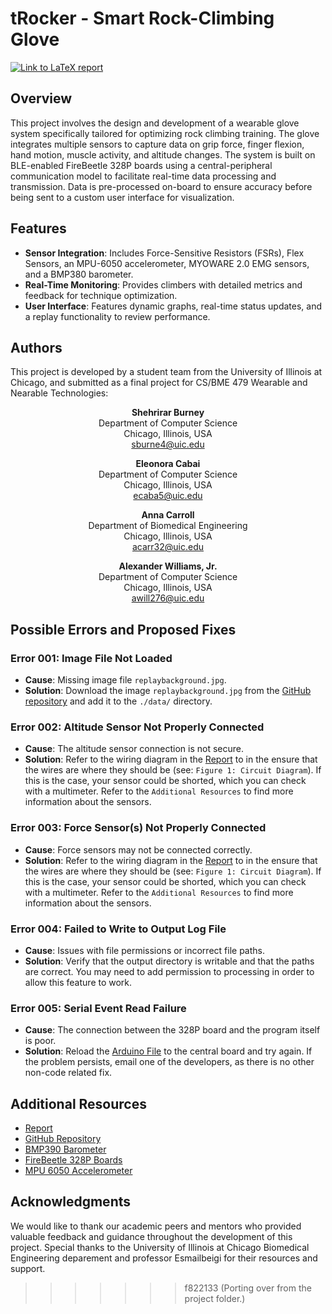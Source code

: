 # tRocker - Smart Rock-Climbing Glove

[![Link to LaTeX report](https://img.shields.io/badge/Research_Paper-Link-green)](https://drive.google.com/drive/folders/1l-PDidxaaZN4nYoOUncHmqJZ8NY1nHeO?usp=sharing)

## Overview
This project involves the design and development of a wearable glove system specifically tailored for optimizing rock climbing training. The glove integrates multiple sensors to capture data on grip force, finger flexion, hand motion, muscle activity, and altitude changes. The system is built on BLE-enabled FireBeetle 328P boards using a central-peripheral communication model to facilitate real-time data processing and transmission. Data is pre-processed on-board to ensure accuracy before being sent to a custom user interface for visualization.

## Features
- **Sensor Integration**: Includes Force-Sensitive Resistors (FSRs), Flex Sensors, an MPU-6050 accelerometer, MYOWARE 2.0 EMG sensors, and a BMP380 barometer.
- **Real-Time Monitoring**: Provides climbers with detailed metrics and feedback for technique optimization.
- **User Interface**: Features dynamic graphs, real-time status updates, and a replay functionality to review performance.

## Authors
This project is developed by a student team from the University of Illinois at Chicago, and submitted as a final project for CS/BME 479 Wearable and Nearable Technologies:
<div align="center">
  
   **Shehrirar Burney**  
   Department of Computer Science  
   Chicago, Illinois, USA  
   [sburne4@uic.edu](mailto:sburne4@uic.edu)

   **Eleonora Cabai**  
   Department of Computer Science  
   Chicago, Illinois, USA  
   [ecaba5@uic.edu](mailto:ecaba5@uic.edu)

   **Anna Carroll**  
   Department of Biomedical Engineering  
   Chicago, Illinois, USA  
   [acarr32@uic.edu](mailto:acarr32@uic.edu)

   **Alexander Williams, Jr.**  
   Department of Computer Science  
   Chicago, Illinois, USA  
   [awill276@uic.edu](mailto:awill276@uic.edu)
</div>

## Possible Errors and Proposed Fixes

### Error 001: Image File Not Loaded
- **Cause**: Missing image file `replaybackground.jpg`.
- **Solution**: Download the image `replaybackground.jpg` from the [GitHub repository](https://github.com/Acarr32/CS479Fall24/tree/main/Final/data) and add it to the `./data/` directory.

### Error 002: Altitude Sensor Not Properly Connected
- **Cause**: The altitude sensor connection is not secure.
- **Solution**: Refer to the wiring diagram in the [Report](https://drive.google.com/drive/folders/1l-PDidxaaZN4nYoOUncHmqJZ8NY1nHeO?usp=sharing) to in the ensure that the wires are where they should be (see: `Figure 1: Circuit Diagram`). If this is the case, your sensor could be shorted, which you can check with a multimeter. Refer to the `Additional Resources` to find more information about the sensors.

### Error 003: Force Sensor(s) Not Properly Connected
- **Cause**: Force sensors may not be connected correctly.
- **Solution**: Refer to the wiring diagram in the [Report](https://drive.google.com/drive/folders/1l-PDidxaaZN4nYoOUncHmqJZ8NY1nHeO?usp=sharing) to in the ensure that the wires are where they should be (see: `Figure 1: Circuit Diagram`). If this is the case, your sensor could be shorted, which you can check with a multimeter. Refer to the `Additional Resources` to find more information about the sensors.

### Error 004: Failed to Write to Output Log File
- **Cause**: Issues with file permissions or incorrect file paths.
- **Solution**: Verify that the output directory is writable and that the paths are correct. You may need to add permission to processing in order to allow this feature to work.
 
### Error 005: Serial Event Read Failure
- **Cause**: The connection between the 328P board and the program itself is poor.
- **Solution**: Reload the [Arduino File](https://github.com/Acarr32/CS479Fall24/blob/main/Final/FinalArduino/FinalArduino.ino) to the central board and try again. If the problem persists, email one of the developers, as there is no other non-code related fix.

## Additional Resources
- [Report](https://drive.google.com/drive/folders/1l-PDidxaaZN4nYoOUncHmqJZ8NY1nHeO?usp=sharing)
- [GitHub Repository](https://github.com/Acarr32/CS479Fall24/tree/main/Final)
- [BMP390 Barometer](https://www.bosch-sensortec.com/products/environmental-sensors/pressure-sensors/bmp390/)
- [FireBeetle 328P Boards](https://www.dfrobot.com/product-1646.html)
- [MPU 6050 Accelerometer](https://invensense.tdk.com/products/motion-tracking/6-axis/mpu-6050/)

## Acknowledgments
We would like to thank our academic peers and mentors who provided valuable feedback and guidance throughout the development of this project. Special thanks to the University of Illinois at Chicago Biomedical Engineering deparement and professor Esmailbeigi for their resources and support.
>>>>>>> f822133 (Porting over from the project folder.)
